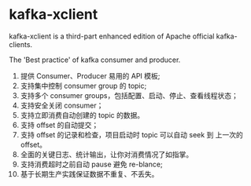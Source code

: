 # kafka-xclient

kafka-xclient is a third-part enhanced edition of Apache official kafka-clients.

The 'Best practice' of kafka consumer and producer.   

1. 提供 Consumer、Producer 易用的 API 模板;
1. 支持集中控制 consumer group 的 topic;
1. 支持多个 consumer groups，包括配置、启动、停止、查看线程状态；
1. 支持安全关闭 consumer； 
1. 支持立即消费自动创建的 topic 的数据。 
1. 支持 offset 的自动提交；
1. 支持 offset 的记录和检查，项目启动时 topic 可以自动 seek 到 上一次的 offset。
1. 全面的关键日志、统计输出，让你对消费情况了如指掌。 
1. 支持消费超时之前自动 pause 避免 re-blance;
1. 基于长期生产实践保证数据不重复、不丢失。
